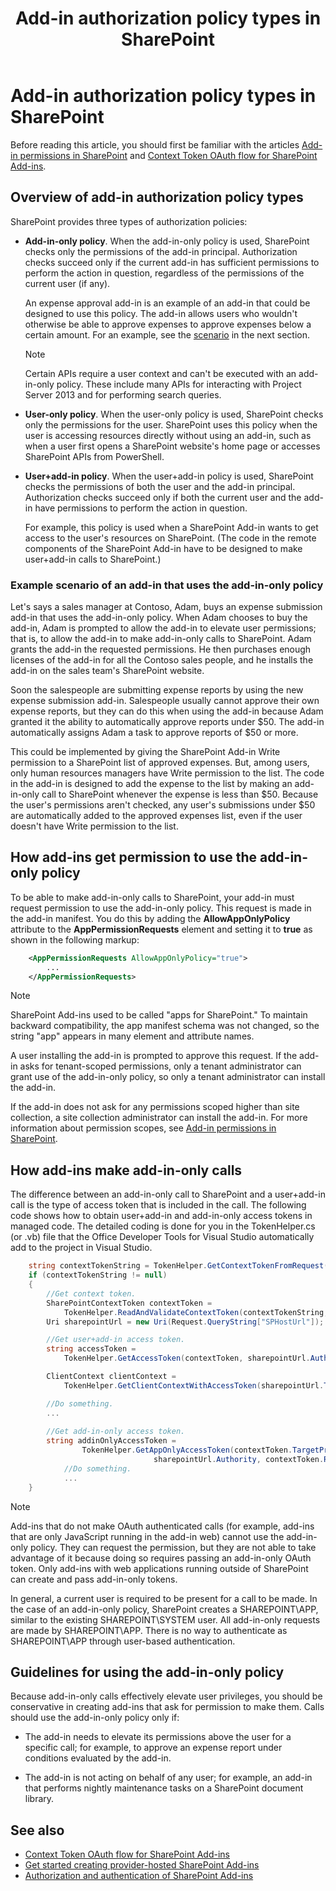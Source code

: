 ﻿---
title: Add-in authorization policy types in SharePoint
description: Overview of add-in-only policy, user-only policy, and user+add-in policy, and guidelines for using the add-in-only policy.
ms.date: 12/26/2017
ms.prod: sharepoint
---


# Add-in authorization policy types in SharePoint

Before reading this article, you should first be familiar with the articles [Add-in permissions in SharePoint](add-in-permissions-in-sharepoint.md) and [Context Token OAuth flow for SharePoint Add-ins](context-token-oauth-flow-for-sharepoint-add-ins.md).
 

<a name="Overview"> </a>

## Overview of add-in authorization policy types

SharePoint provides three types of authorization policies:

- **Add-in-only policy**. When the add-in-only policy is used, SharePoint checks only the permissions of the add-in principal. Authorization checks succeed only if the current add-in has sufficient permissions to perform the action in question, regardless of the permissions of the current user (if any).
    
    An expense approval add-in is an example of an add-in that could be designed to use this policy. The add-in allows users who wouldn't otherwise be able to approve expenses to approve expenses below a certain amount. For an example, see the [scenario](#Scenario) in the next section.
    
    > [!NOTE] 
    > Certain APIs require a user context and can't be executed with an add-in-only policy. These include many APIs for interacting with Project Server 2013 and for performing search queries.

- **User-only policy**. When the user-only policy is used, SharePoint checks only the permissions for the user. SharePoint uses this policy when the user is accessing resources directly without using an add-in, such as when a user first opens a SharePoint website's home page or accesses SharePoint APIs from PowerShell.

- **User+add-in policy**. When the user+add-in policy is used, SharePoint checks the permissions of both the user and the add-in principal. Authorization checks succeed only if both the current user and the add-in have permissions to perform the action in question.
    
    For example, this policy is used when a SharePoint Add-in wants to get access to the user's resources on SharePoint. (The code in the remote components of the SharePoint Add-in have to be designed to make user+add-in calls to SharePoint.)
    
<a name="Scenario"> </a>

### Example scenario of an add-in that uses the add-in-only policy

Let's says a sales manager at Contoso, Adam, buys an expense submission add-in that uses the add-in-only policy. When Adam chooses to buy the add-in, Adam is prompted to allow the add-in to elevate user permissions; that is, to allow the add-in to make add-in-only calls to SharePoint. Adam grants the add-in the requested permissions. He then purchases enough licenses of the add-in for all the Contoso sales people, and he installs the add-in on the sales team's SharePoint website.
 
Soon the salespeople are submitting expense reports by using the new expense submission add-in. Salespeople usually cannot approve their own expense reports, but they can do this when using the add-in because Adam granted it the ability to automatically approve reports under $50. The add-in automatically assigns Adam a task to approve reports of $50 or more. 

This could be implemented by giving the SharePoint Add-in Write permission to a SharePoint list of approved expenses. But, among users, only human resources managers have Write permission to the list. The code in the add-in is designed to add the expense to the list by making an add-in-only call to SharePoint whenever the expense is less than $50. Because the user's permissions aren't checked, any user's submissions under $50 are automatically added to the approved expenses list, even if the user doesn't have Write permission to the list.
 
<a name="Approve"> </a>

## How add-ins get permission to use the add-in-only policy

To be able to make add-in-only calls to SharePoint, your add-in must request permission to use the add-in-only policy. This request is made in the add-in manifest. You do this by adding the **AllowAppOnlyPolicy** attribute to the **AppPermissionRequests** element and setting it to **true** as shown in the following markup:

```XML
    <AppPermissionRequests AllowAppOnlyPolicy="true">
        ...
    </AppPermissionRequests>
```

> [!NOTE] 
> SharePoint Add-ins used to be called "apps for SharePoint." To maintain backward compatibility, the app manifest schema was not changed, so the string "app" appears in many element and attribute names.
 

A user installing the add-in is prompted to approve this request. If the add-in asks for tenant-scoped permissions, only a tenant administrator can grant use of the add-in-only policy, so only a tenant administrator can install the add-in. 

If the add-in does not ask for any permissions scoped higher than site collection, a site collection administrator can install the add-in. For more information about permission scopes, see [Add-in permissions in SharePoint](add-in-permissions-in-sharepoint.md).
 

<a name="AppOnlyCalls"> </a> 

## How add-ins make add-in-only calls

The difference between an add-in-only call to SharePoint and a user+add-in call is the type of access token that is included in the call. The following code shows how to obtain user+add-in and add-in-only access tokens in managed code. The detailed coding is done for you in the TokenHelper.cs (or .vb) file that the Office Developer Tools for Visual Studio automatically add to the project in Visual Studio.

```csharp
    string contextTokenString = TokenHelper.GetContextTokenFromRequest(Request);
    if (contextTokenString != null)
    {
        //Get context token.
        SharePointContextToken contextToken =
            TokenHelper.ReadAndValidateContextToken(contextTokenString, Request.Url.Authority);
        Uri sharepointUrl = new Uri(Request.QueryString["SPHostUrl"]);

        //Get user+add-in access token.
        string accessToken =
            TokenHelper.GetAccessToken(contextToken, sharepointUrl.Authority).AccessToken;

        ClientContext clientContext =
            TokenHelper.GetClientContextWithAccessToken(sharepointUrl.ToString(), accessToken);

        //Do something. 
        ...
        
        //Get add-in-only access token.
        string addinOnlyAccessToken = 
                TokenHelper.GetAppOnlyAccessToken(contextToken.TargetPrincipalName, 
                                sharepointUrl.Authority, contextToken.Realm).AccessToken;
            //Do something.
            ...
    }
```


> [!NOTE] 
> Add-ins that do not make OAuth authenticated calls (for example, add-ins that are only JavaScript running in the add-in web) cannot use the add-in-only policy. They can request the permission, but they are not able to take advantage of it because doing so requires passing an add-in-only OAuth token. Only add-ins with web applications running outside of SharePoint can create and pass add-in-only tokens.

In general, a current user is required to be present for a call to be made. In the case of an add-in-only policy, SharePoint creates a SHAREPOINT\APP, similar to the existing SHAREPOINT\SYSTEM user. All add-in-only requests are made by SHAREPOINT\APP. There is no way to authenticate as SHAREPOINT\APP through user-based authentication.

<a name="GuidelinesFor"> </a>

## Guidelines for using the add-in-only policy

Because add-in-only calls effectively elevate user privileges, you should be conservative in creating add-ins that ask for permission to make them. Calls should use the add-in-only policy only if:

- The add-in needs to elevate its permissions above the user for a specific call; for example, to approve an expense report under conditions evaluated by the add-in.

- The add-in is not acting on behalf of any user; for example, an add-in that performs nightly maintenance tasks on a SharePoint document library.

## See also
<a name="AR"> </a>

- [Context Token OAuth flow for SharePoint Add-ins](context-token-oauth-flow-for-sharepoint-add-ins.md)
- [Get started creating provider-hosted SharePoint Add-ins](get-started-creating-provider-hosted-sharepoint-add-ins.md)
- [Authorization and authentication of SharePoint Add-ins](authorization-and-authentication-of-sharepoint-add-ins.md)

    
 

